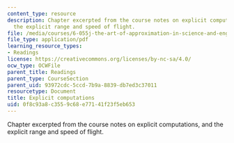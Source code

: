 ```yaml
---
content_type: resource
description: Chapter excerpted from the course notes on explicit computations, and
  the explicit range and speed of flight.
file: /media/courses/6-055j-the-art-of-approximation-in-science-and-engineering-spring-2008/0f8c93a8c3559c68e77141f23f5eb653_mar19.pdf
file_type: application/pdf
learning_resource_types:
- Readings
license: https://creativecommons.org/licenses/by-nc-sa/4.0/
ocw_type: OCWFile
parent_title: Readings
parent_type: CourseSection
parent_uid: 93972cdc-5ccd-7b9a-8839-db7ed3c37011
resourcetype: Document
title: Explicit computations
uid: 0f8c93a8-c355-9c68-e771-41f23f5eb653
---
```

Chapter excerpted from the course notes on explicit computations, and the explicit range and speed of flight.